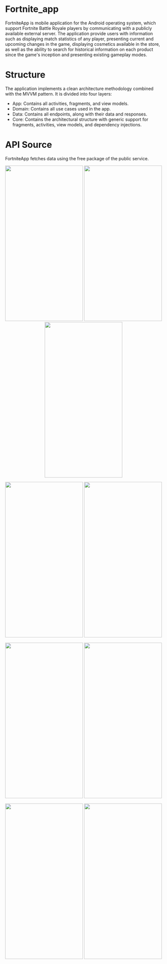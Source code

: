 # Fortnite_app
FortniteApp is mobile application for the Android operating system, which support Fortnite Battle Royale players by communicating with a publicly available external server.
The application provide users with information such as displaying match
statistics of any player, presenting current and upcoming changes in the game, displaying cosmetics available in the store,
as well as the ability to search for historical information on each product since the game's inception and presenting existing gameplay modes.

# Structure
The application implements a clean architecture methodology combined with the MVVM pattern. It is divided into four layers:
- App: Contains all activities, fragments, and view models.
- Domain: Contains all use cases used in the app.
- Data: Contains all endpoints, along with their data and responses.
- Core: Contains the architectural structure with generic support for fragments, activities, view models, and dependency injections.

# API Source
FortniteApp fetches data using the free package of the public service.

<p align="center">
<img src="https://github.com/user-attachments/assets/3076d473-6ea8-455f-822e-53312895955d" width="250" height="500">
<img src="https://github.com/user-attachments/assets/9058ea2e-9aeb-47ce-9516-844928930281" width="250" height="500">
<img src="https://github.com/user-attachments/assets/a91fef62-0b63-4534-82cd-324d540306e1" width="250" height="500">
</p>
<p align="center">
<img src="https://github.com/user-attachments/assets/4d7d9732-c1b6-4575-8d67-bded8b4b302c" width="250" height="500">
<img src="https://github.com/user-attachments/assets/252d73de-1d41-4a50-ab36-72b25dfc659a" width="250" height="500">
</p>
<p align="center">
<img src="https://github.com/user-attachments/assets/d73dcf79-5cae-4a63-954b-ee12d894a941" width="250" height="500">
<img src="https://github.com/user-attachments/assets/8821d1c3-3f8e-4301-b37a-bd8f29943b16" width="250" height="500">

</p>
<p align="center">
<img src="https://github.com/user-attachments/assets/79fe8890-6fd9-44be-bef0-a2f2c5e13e2b" width="250" height="500">
<img src="https://github.com/user-attachments/assets/5ed0c13d-ebc7-4c66-b86d-459c5b484199" width="250" height="500">
